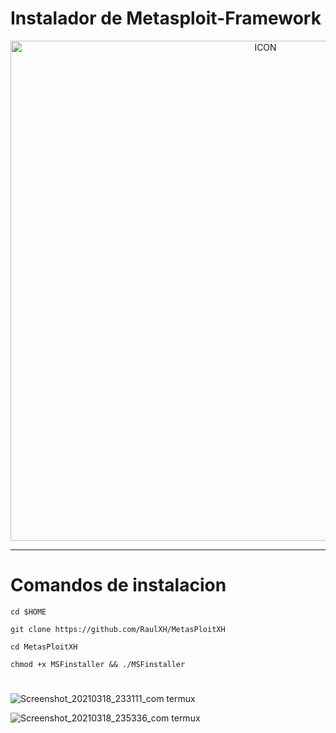 # Instalador de Metasploit-Framework
<p align="center"><img src="https://www.diegomacedo.com.br/wp-content/uploads/2016/09/Metasploit-msf.png" alt="ICON" align="center" border="0" width="800" height="auto"></p>
<hr>


# Comandos de instalacion
```
cd $HOME

git clone https://github.com/RaulXH/MetasPloitXH

cd MetasPloitXH

chmod +x MSFinstaller && ./MSFinstaller

```


# 

![Screenshot_20210318_233111_com termux](https://user-images.githubusercontent.com/77165035/111732970-bfaef500-8844-11eb-9339-ed18258ae026.jpg)

![Screenshot_20210318_235336_com termux](https://user-images.githubusercontent.com/77165035/111733138-38ae4c80-8845-11eb-9c12-40f8bec6c367.jpg)
